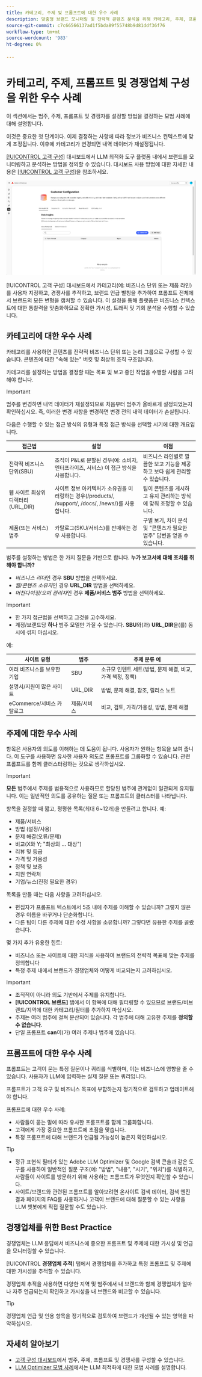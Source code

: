 ```yaml
---
title: 카테고리, 주제 및 프롬프트에 대한 우수 사례
description: 맞춤형 브랜드 모니터링 및 전략적 콘텐츠 분석을 위해 카테고리, 주제, 프롬프트 및 경쟁사를 구성하여 LLM 통찰력을 최적화합니다.
source-git-commit: c7c66566137ad1f5bda89f55748b9d81ddf36f76
workflow-type: tm+mt
source-wordcount: '983'
ht-degree: 0%

---
```



# 카테고리, 주제, 프롬프트 및 경쟁업체 구성을 위한 우수 사례

이 섹션에서는 범주, 주제, 프롬프트 및 경쟁자를 설정할 방법을 결정하는 모범 사례에 대해 설명합니다.

이것은 중요한 첫 단계이다. 이제 결정하는 사항에 따라 정보가 비즈니스 컨텍스트에 맞게 조정됩니다. 이후에 카테고리가 변경되면 내역 데이터가 재설정됩니다.

[[!UICONTROL 고객 구성]](/help/dashboards/customer-configuration.md) 대시보드에서 LLM 최적화 도구 플랫폼 내에서 브랜드를 모니터링하고 분석하는 방법을 정의할 수 있습니다. 대시보드 사용 방법에 대한 자세한 내용은 [[!UICONTROL 고객 구성]](/help/dashboards/customer-configuration.md)을 참조하세요.

![고객 구성 창](/help/assets/best-practices/customer-configuration-best-practices.png)

[!UICONTROL 고객 구성] 대시보드에서 카테고리(예: 비즈니스 단위 또는 제품 라인)를 사용자 지정하고, 경쟁사를 추적하고, 브랜드 언급 별칭을 추가하여 프롬프트 전체에서 브랜드의 모든 변형을 캡처할 수 있습니다. 이 설정을 통해 플랫폼은 비즈니스 컨텍스트에 대한 통찰력을 맞춤화하므로 정확한 가시성, 트래픽 및 기회 분석을 수행할 수 있습니다.

## 카테고리에 대한 우수 사례

카테고리를 사용하면 콘텐츠를 전략적 비즈니스 단위 또는 논리 그룹으로 구성할 수 있습니다. 콘텐츠에 대한 &quot;속해 있는&quot; 버킷 및 최상위 조직 구조입니다.

카테고리를 설정하는 방법을 결정할 때는 목표 및 보고 중인 작업을 수행할 사람을 고려해야 합니다.

>[!IMPORTANT]
>
> 범주를 변경하면 내역 데이터가 재설정되므로 처음부터 범주가 올바르게 설정되었는지 확인하십시오. 즉, 이러한 변경 사항을 변경하면 변경 전의 내역 데이터가 손실됩니다.

다음은 수행할 수 있는 접근 방식의 유형과 특정 접근 방식을 선택할 시기에 대한 개요입니다.

| 접근법 | 설명 | 이점 |
|---------|----------|---------|
| 전략적 비즈니스 단위(SBU) | 조직이 P&amp;L로 분할된 경우(예: 소비자, 엔터프라이즈, 서비스) 이 접근 방식을 사용합니다. | 비즈니스 라인별로 깔끔한 보고 기능을 제공하고 보다 쉽게 관리할 수 있습니다. |
| 웹 사이트 최상위 디렉터리(URL_DIR) | 사이트 정보 아키텍처가 소유권을 미러링하는 경우(/products/, /support/, /docs/, /news/)를 사용합니다. | 팀이 콘텐츠를 게시하고 유지 관리하는 방식에 맞춰 조정할 수 있습니다. |
| 제품(또는 서비스) 범주 | 카탈로그(SKU/서비스)를 판매하는 경우 사용합니다. | 구별 보기, 차이 분석 및 &quot;콘텐츠가 필요한 범주&quot; 답변을 얻을 수 있습니다. |

범주를 설정하는 방법은 한 가지 질문을 기반으로 합니다. **누가 보고서에 대해 조치를 취해야 합니까?**

* *비즈니스 리더*&#x200B;인 경우 **SBU** 방법을 선택하세요.
* *웹/콘텐츠 소유자*&#x200B;인 경우 **URL_DIR** 방법을 선택하세요.
* *머천다이징/오퍼 관리자*&#x200B;인 경우 **제품/서비스 범주** 방법을 선택하세요.

>[!IMPORTANT]
>
> * 한 가지 접근법을 선택하고 그것을 고수하세요.
> * 계정/브랜드당 **하나** 범주 모델만 가질 수 있습니다. **SBU**&#x200B;와(과) **URL_DIR**&#x200B;을(를) 동시에 섞지 마십시오.
>   <!--Can you mix Product/Service with these?-->

예:

| 사이트 유형 | 범주 | 주제 분류 예 |
|---------|----------|---------|
| 여러 비즈니스를 보유한 기업 | SBU | 소규모 인텐트 세트(방법, 문제 해결, 비교, 가격 책정, 정책) |
| 설명서/지원이 많은 사이트 | URL_DIR | 방법, 문제 해결, 참조, 릴리스 노트 |
| eCommerce/서비스 카탈로그 | 제품/서비스 | 비교, 검토, 가격/가용성, 방법, 문제 해결 |

## 주제에 대한 우수 사례

항목은 사용자의 의도를 이해하는 데 도움이 됩니다. 사용자가 원하는 항목을 보여 줍니다. 이 도구를 사용하면 유사한 사용자 의도로 프롬프트를 그룹화할 수 있습니다. 관련 프롬프트를 함께 클러스터링하는 것으로 생각하십시오.

>[!IMPORTANT]
>
>**모든** 범주에서 주제를 범용적으로 사용하므로 할당된 범주에 관계없이 일관되게 유지됩니다. 이는 일반적인 의도를 공유하는 질문 또는 프롬프트의 클러스터를 나타냅니다.

항목을 결정할 때 짧고, 평평한 목록(최대 6~12개)을 만들려고 합니다. 예:

* 제품/서비스
* 방법 (설정/사용)
* 문제 해결(오류/문제)
* 비교(X와 Y; &quot;최상의 ... 대상&quot;)
* 리뷰 및 등급
* 가격 및 가용성
* 정책 및 보증
* 지원 연락처
* 기업/뉴스(진정 필요한 경우)

목록을 만들 때는 다음 사항을 고려하십시오.

* 편집자가 프롬프트 텍스트에서 5초 내에 주제를 이해할 수 있습니까? 그렇지 않은 경우 이름을 바꾸거나 단순화합니다.
* 다른 팀이 다른 주제에 대한 수정 사항을 소유합니까? 그렇다면 유용한 주제를 골랐습니다.
  <!-- Last bullet point does not make sense. Clarification needed. Also not sure what is meant by "editor"?-->

몇 가지 추가 유용한 힌트:

* 비즈니스 또는 사이트에 대한 지식을 사용하여 브랜드의 전략적 목표에 맞는 주제를 정의합니다
* 특정 주제 내에서 브랜드가 경쟁업체와 어떻게 비교되는지 고려하십시오.

>[!IMPORTANT]
>
> * 조직적이 아니라 의도 기반에서 주제를 유지합니다.
> * **[!UICONTROL 브랜드]** 탭에서 이 항목에 대해 필터링할 수 있으므로 브랜드/비브랜드/지역에 대한 카테고리/필터를 추가하지 마십시오.
> * 주제는 여러 범주에 걸쳐 분산되어 있습니다. 각 범주에 대해 고유한 주제를 **정의할 수 없습니다**.
> * 단일 프롬프트 **can**&#x200B;이(가) 여러 주제나 범주에 있습니다.

## 프롬프트에 대한 우수 사례

프롬프트는 고객이 묻는 특정 질문이나 쿼리를 식별하며, 이는 비즈니스에 영향을 줄 수 있습니다. 사용자가 LLM에 입력하는 실제 질문 또는 쿼리입니다.

프롬프트가 고객 요구 및 비즈니스 목표에 부합하는지 정기적으로 검토하고 업데이트해야 합니다.

프롬프트에 대한 우수 사례:

* 사람들이 묻는 말에 따라 유사한 프롬프트를 함께 그룹화합니다.
* 고객에게 가장 중요한 프롬프트에 초점을 맞춥니다.
* 특정 프롬프트에 대해 브랜드가 언급될 가능성이 높은지 확인하십시오.

>[!TIP]
>
>* 정규 표현식 필터가 있는 Adobe LLM Optimizer 및 Google 검색 콘솔과 같은 도구를 사용하여 일반적인 질문 구조(예: &quot;방법&quot;, &quot;내용&quot;, &quot;시기&quot;, &quot;위치&quot;)를 식별하고, 사람들이 사이트를 방문하기 위해 사용하는 프롬프트가 무엇인지 확인할 수 있습니다.
>* 사이트/브랜드와 관련된 프롬프트를 알아보려면 온사이트 검색 데이터, 검색 엔진 결과 페이지의 FAQ를 사용하거나 고객이 브랜드에 대해 질문할 수 있는 사항을 LLM 챗봇에게 직접 질문할 수도 있습니다.

## 경쟁업체를 위한 Best Practice

경쟁업체는 LLM 응답에서 비즈니스에 중요한 프롬프트 및 주제에 대한 가시성 및 언급을 모니터링할 수 있습니다.

[!UICONTROL **경쟁업체 추적**] 탭에서 경쟁업체를 추가하고 특정 프롬프트 및 주제에 대한 가시성을 추적할 수 있습니다.

경쟁업체 추적을 사용하면 다양한 지역 및 범주에서 내 브랜드와 함께 경쟁업체가 얼마나 자주 언급되는지 확인하고 가시성을 내 브랜드와 비교할 수 있습니다.

>[!TIP]
>
>경쟁업체 언급 및 인용 항목을 정기적으로 검토하여 브랜드가 개선될 수 있는 영역을 파악하십시오.

## 자세히 알아보기

* [고객 구성 대시보드](/help/dashboards/customer-configuration.md)에서 범주, 주제, 프롬프트 및 경쟁사를 구성할 수 있습니다.
* [LLM Optimizer 모범 사례](/help/tutorials/best-practices.md)에서는 LLM 최적화에 대한 모범 사례를 설명합니다.

